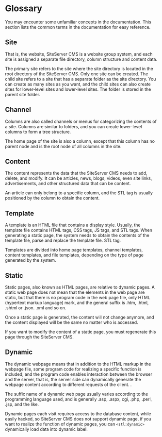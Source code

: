# Glossary

You may encounter some unfamiliar concepts in the documentation. This section lists the common terms in the documentation for easy reference.

## Site

That is, the website, SiteServer CMS is a website group system, and each site is assigned a separate file directory, column structure and content data.

The primary site refers to the site where the site directory is located in the root directory of the SiteServer CMS. Only one site can be created. The child site refers to a site that has a separate folder as the site directory. You can create as many sites as you want, and the child sites can also create sites for lower-level sites and lower-level sites. The folder is stored in the parent site folder.

## Channel

Columns are also called channels or menus for categorizing the contents of a site. Columns are similar to folders, and you can create lower-level columns to form a tree structure.

The home page of the site is also a column, except that this column has no parent node and is the root node of all columns in the site.

## Content

The content represents the data that the SiteServer CMS needs to add, delete, and modify. It can be articles, news, blogs, videos, even site links, advertisements, and other structured data that can be content.

An article can only belong to a specific column, and the STL tag is usually positioned by the column to obtain the content.

## Template

A template is an HTML file that contains a display style. Usually, the template file contains HTML tags, CSS tags, JS tags, and STL tags. When generating a static page, the system needs to obtain the contents of the template file, parse and replace the template file. STL tag.

Templates are divided into home page templates, channel templates, content templates, and file templates, depending on the type of page generated by the system.

## Static

Static pages, also known as HTML pages, are relative to dynamic pages. A static web page does not mean that the elements in the web page are static, but that there is no program code in the web page file, only HTML (hypertext markup language) mark, and the general suffix is ​​.htm, .html, .shtml or .json. .xml and so on.

Once a static page is generated, the content will not change anymore, and the content displayed will be the same no matter who is accessed.

If you want to modify the content of a static page, you must regenerate this page through the SiteServer CMS.

## Dynamic

The dynamic webpage means that in addition to the HTML markup in the webpage file, some program code for realizing a specific function is included, and the program code enables interaction between the browser and the server, that is, the server side can dynamically generate the webpage content according to different requests of the client. .

The suffix name of a dynamic web page usually varies according to the programming language used, and is generally .asp, .aspx, cgi, .php, .perl, .jsp, and the like.

Dynamic pages each visit requires access to the database content, while easily hacked, so SiteServer CMS does not support dynamic page, if you want to realize the function of dynamic pages, you can `<stl:dynamic>` dynamically load data into dynamic label.